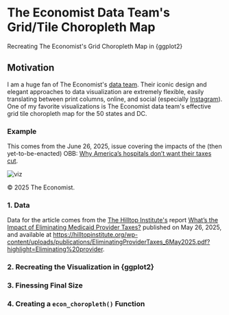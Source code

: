 # The Economist Data Team's Grid/Tile Choropleth Map

Recreating The Economist's Grid Choropleth Map in {ggplot2}

## Motivation

I am a huge fan of The Economist's [data team](https://www.economist.com/topics/graphic-detail). Their iconic design and elegant approaches to data visualization are extremely flexible, easily translating between print columns, online, and social (especially [Instagram](https://www.instagram.com/theeconomist/)). One of my favorite visualizations is The Economist data team's effective grid tile choropleth map for the 50 states and DC.

### Example

This comes from the June 26, 2025, issue covering the impacts of the (then yet-to-be-enacted) OBB: [Why America’s hospitals don’t want their taxes cut](https://www.economist.com/united-states/2025/06/26/why-americas-hospitals-dont-want-their-taxes-cut).

![viz]()

© 2025 The Economist.

### 1. Data

Data for the article comes from the [The Hilltop Institute's](https://hilltopinstitute.org/) report [What’s the Impact of Eliminating Medicaid Provider Taxes?](https://hilltopinstitute.org/wp-content/uploads/publications/EliminatingProviderTaxes_6May2025.pdf?highlight=Eliminating%20Provider%20Taxes%20May%206%202025) published on May 26, 2025, and available at <https://hilltopinstitute.org/wp-content/uploads/publications/EliminatingProviderTaxes_6May2025.pdf?highlight=Eliminating%20provider>.

### 2. Recreating the Visualization in {ggplot2}

### 3. Finessing Final Size

### 4. Creating a `econ_choropleth()` Function